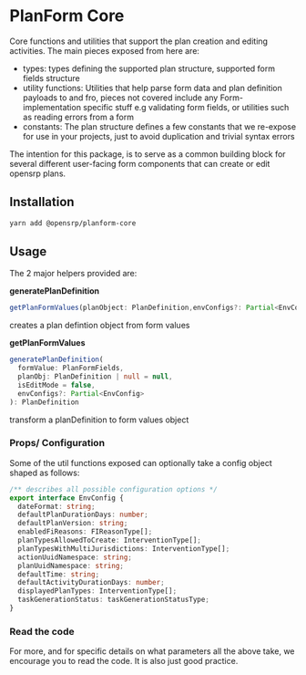 # PlanForm Core

Core functions and utilities that support the plan creation and editing activities.
The main pieces exposed from here are:

- types: types defining the supported plan structure, supported form fields structure
- utility functions: Utilities that help parse form data and plan definition payloads to and fro, pieces not covered include any Form-implementation specific stuff e.g validating form fields, or utilities such as reading errors from a form
- constants: The plan structure defines a few constants that we re-expose for use in your projects, just to avoid duplication and trivial syntax errors

The intention for this package, is to serve as a common building block for several different user-facing form components that can create or edit opensrp plans.

## Installation

```sh
yarn add @opensrp/planform-core
```

## Usage

The 2 major helpers provided are:

**generatePlanDefinition**

```typescript
getPlanFormValues(planObject: PlanDefinition,envConfigs?: Partial<EnvConfig>)
```

creates a plan defintion object from form values

**getPlanFormValues**

```typescript
generatePlanDefinition(
  formValue: PlanFormFields,
  planObj: PlanDefinition | null = null,
  isEditMode = false,
  envConfigs?: Partial<EnvConfig>
): PlanDefinition
```

transform a planDefinition to form values object

### Props/ Configuration

Some of the util functions exposed can optionally take a config object shaped as follows:

```typescript
/** describes all possible configuration options */
export interface EnvConfig {
  dateFormat: string;
  defaultPlanDurationDays: number;
  defaultPlanVersion: string;
  enabledFiReasons: FIReasonType[];
  planTypesAllowedToCreate: InterventionType[];
  planTypesWithMultiJurisdictions: InterventionType[];
  actionUuidNamespace: string;
  planUuidNamespace: string;
  defaultTime: string;
  defaultActivityDurationDays: number;
  displayedPlanTypes: InterventionType[];
  taskGenerationStatus: taskGenerationStatusType;
}
```

### Read the code

For more, and for specific details on what parameters all the above take, we encourage you to read the code. It is also just good practice.

